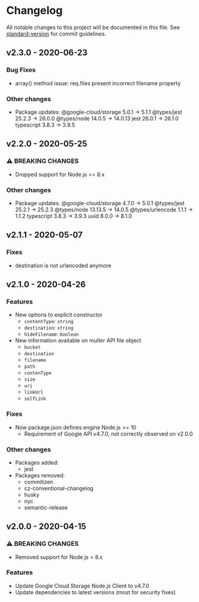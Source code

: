 # Changelog

All notable changes to this project will be documented in this file. See [standard-version](https://github.com/conventional-changelog/standard-version) for commit guidelines.

## v2.3.0 - 2020-06-23

### Bug Fixes

- array() method issue: req.files present incorrect filename property

### Other changes

- Package updates:
  @google-cloud/storage    5.0.1 -> 5.1.1
  @types/jest             25.2.3 -> 26.0.0
  @types/node             14.0.5 -> 14.0.13
  jest                    26.0.1 -> 26.1.0
  typescript               3.8.3 -> 3.9.5

## v2.2.0 - 2020-05-25

### ⚠ BREAKING CHANGES

- Dropped support for Node.js <= 8.x

### Other changes

- Package updates:
  @google-cloud/storage    4.7.0 -> 5.0.1
  @types/jest             25.2.1 -> 25.2.3
  @types/node            13.13.5 -> 14.0.5
  @types/urlencode         1.1.1 -> 1.1.2
  typescript               3.8.3 -> 3.9.3
  uuid                     8.0.0 -> 8.1.0

## v2.1.1 - 2020-05-07

### Fixes

- destination is not urlencoded anymore

## v2.1.0 - 2020-04-26

### Features

- New options to explicit constructor
  - `contentType`: `string`
  - `destination`: `string`
  - `hideFilename`: `boolean`
- New information available on multer API file object
  - `bucket`
  - `destination`
  - `filename`
  - `path`
  - `contenType`
  - `size`
  - `uri`
  - `linkUrl`
  - `selfLink`

### Fixes

- Now package.json defines engine Node.js >= 10
  - Requirement of Google API v4.7.0, not correctly observed on v2.0.0

### Other changes

- Packages added:
  - jest
- Packages removed:
  - commitizen
  - cz-conventional-changelog
  - husky
  - nyc
  - semantic-release

## v2.0.0 - 2020-04-15

### ⚠ BREAKING CHANGES

- Removed support for Node.js < 8.x

### Features

- Update Google Cloud Storage Node.js Client to v4.7.0
- Update dependencies to latest versions (most for security fixes)